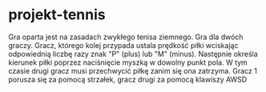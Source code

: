 # projekt-tennis
Gra oparta jest na zasadach zwykłego tenisa ziemnego. Gra dla dwóch graczy.
Gracz, którego kolej przypada ustala prędkość piłki wciskając odpowiednią liczbę razy znak "P" (plus) lub "M" (minus).
Następnie określa kierunek piłki poprzez naciśnięcie myszką w dowolny punkt pola.
W tym czasie drugi gracz musi przechwycić piłkę zanim się ona zatrzyma.
Gracz 1 porusza się za pomocą strzałek, gracz drugi za pomocą klawiszy AWSD
